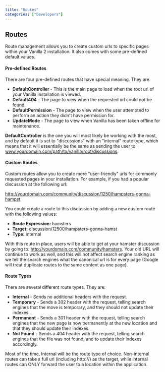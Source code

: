 ```yaml
---
title: "Routes"
categories: ["Developers"]
---
```


## Routes

Route management allows you to create custom urls to specific pages within your Vanilla 2 installation. It also comes with some pre-defined default values.

#### Pre-defined Routes

There are four pre-defined routes that have special meaning. They are:
* **DefaultController** - This is the main page to load when the root url of your Vanilla installation is viewed.
* **Default404** - The page to view when the requested url could not be found.
* **DefaultPermission** - The page to view when the user attempted to perform an action they didn't have permission for.
* **UpdateMode** - The page to view when Vanilla has been taken offline for maintenance.

**DefaultController** is the one you will most likely be working with the most, and by default it is set to "discussions" with an "internal" route type, which means that it will essentially be the same as sending the user to www.yourdomain.com/path/to/vanilla/root/discussions.

#### Custom Routes

Custom routes allow you to create more "user-friendly" urls for commonly requested pages in your installation. For example, if you had a popular discussion at the following url:

http://yourdomain.com/community/discussion/1250/hampsters-gonna-hampst

You could create a route to this discussion by adding a new custom route with the following values:

* **Route Expression:** hamsters
* **Target:** discussion/12500/hampsters-gonna-hamst
* **Type:** internal

With this route in place, users will be able to get at your hamster discussion by going to: http://yourdomain.com/community/hamsters. Your old URL will continue to work as well, and this will not affect search engine ranking as we tell the search engines what the canonical url is for every page (Google will treat duplicate routes to the same content as one page).

#### Route Types

There are several different route types. They are:

* **Internal** - Sends no additional headers with the request.
* **Temporary** - Sends a 302 header with the request, telling search engines that the move is temporary, and they should not update their indexes.
* **Permanent** - Sends a 301 header with the request, telling search engines that the new page is now permanently at the new location and that they should update their indexes.
* **Not Found** - Sends a 404 header with the request, telling search engines that the file was not found, and to update their indexes accordingly.

Most of the time, Internal will be the route type of choice. Non-internal routes can take a full url (including http://) as the target, while internal routes can ONLY forward the user to a location within the application.
